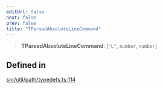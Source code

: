 ```yaml
---
editUrl: false
next: false
prev: false
title: "TParsedAbsoluteLineCommand"
---
```


> **TParsedAbsoluteLineCommand**: [`"L"`, `number`, `number`]

## Defined in

[src/util/path/typedefs.ts:114](https://github.com/fabricjs/fabric.js/blob/8748628df7e9de00ba77413bfc3ad9e9fe9d4f30/src/util/path/typedefs.ts#L114)

